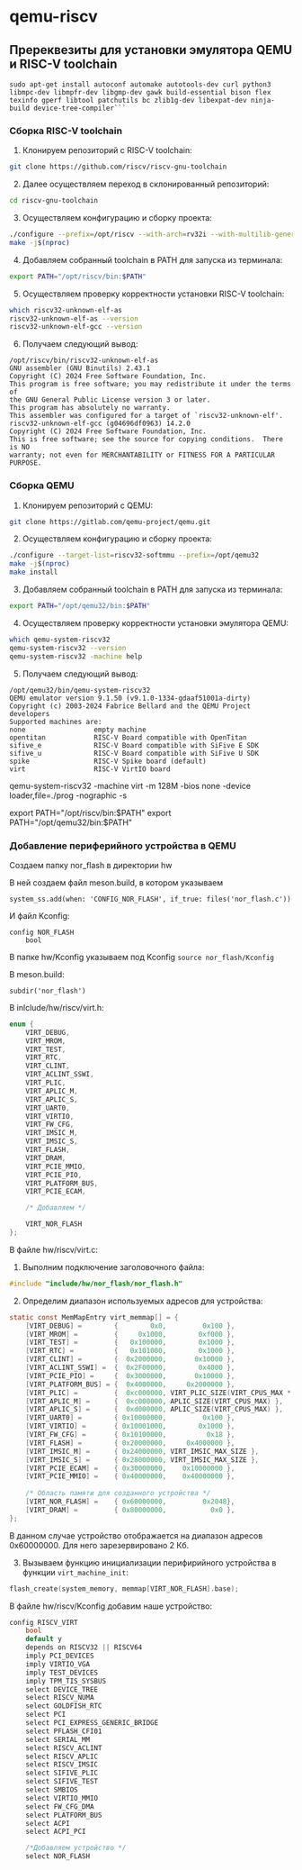 # qemu-riscv

## Пререквезиты для установки эмулятора QEMU и RISC-V toolchain 


```
sudo apt-get install autoconf automake autotools-dev curl python3 libmpc-dev libmpfr-dev libgmp-dev gawk build-essential bison flex texinfo gperf libtool patchutils bc zlib1g-dev libexpat-dev ninja-build device-tree-compiler```  
```

### Сборка RISC-V toolchain

1. Клонируем репозиторий с RISC-V toolchain:  
```bash
git clone https://github.com/riscv/riscv-gnu-toolchain
```

2. Далее осуществляем переход в склонированный репозиторий:  
```bash 
cd riscv-gnu-toolchain
```

3. Осуществляем конфигурацию и сборку проекта:
```bash
./configure --prefix=/opt/riscv --with-arch=rv32i --with-multilib-generator="rv32i-ilp32--;rv32ima-ilp32-- rv32imafd-ilp32--"
make -j$(nproc)
```

4. Добавляем собранный toolchain в PATH для запуска из терминала:
```bash
export PATH="/opt/riscv/bin:$PATH"
```

5. Осуществляем проверку корректности установки RISC-V toolchain:

```bash
which riscv32-unknown-elf-as
riscv32-unknown-elf-as --version
riscv32-unknown-elf-gcc --version
```

6. Получаем следующий вывод:
```
/opt/riscv/bin/riscv32-unknown-elf-as
GNU assembler (GNU Binutils) 2.43.1
Copyright (C) 2024 Free Software Foundation, Inc.
This program is free software; you may redistribute it under the terms of
the GNU General Public License version 3 or later.
This program has absolutely no warranty.
This assembler was configured for a target of `riscv32-unknown-elf'.
riscv32-unknown-elf-gcc (g04696df0963) 14.2.0
Copyright (C) 2024 Free Software Foundation, Inc.
This is free software; see the source for copying conditions.  There is NO
warranty; not even for MERCHANTABILITY or FITNESS FOR A PARTICULAR PURPOSE.
```

### Сборка QEMU

1. Клонируем репозиторий с QEMU: 
```bash
git clone https://gitlab.com/qemu-project/qemu.git
```

2. Осуществляем конфигурацию и сборку проекта:  
```bash
./configure --target-list=riscv32-softmmu --prefix=/opt/qemu32
make -j$(nproc)  
make install
```

3. Добавляем собранный toolchain в PATH для запуска из терминала:
```bash
export PATH="/opt/qemu32/bin:$PATH"
```

4. Осуществляем проверку корректности установки эмулятора QEMU:
```bash
which qemu-system-riscv32
qemu-system-riscv32 --version
qemu-system-riscv32 -machine help
```

5. Получаем следующий вывод:
```
/opt/qemu32/bin/qemu-system-riscv32
QEMU emulator version 9.1.50 (v9.1.0-1334-gdaaf51001a-dirty)
Copyright (c) 2003-2024 Fabrice Bellard and the QEMU Project developers
Supported machines are:
none                 empty machine
opentitan            RISC-V Board compatible with OpenTitan
sifive_e             RISC-V Board compatible with SiFive E SDK
sifive_u             RISC-V Board compatible with SiFive U SDK
spike                RISC-V Spike board (default)
virt                 RISC-V VirtIO board
```

qemu-system-riscv32 -machine virt -m 128M -bios none -device loader,file=./prog -nographic -s

export PATH="/opt/riscv/bin:$PATH"
export PATH="/opt/qemu32/bin:$PATH"


### Добавление периферийного устройства в QEMU

Создаем папку nor_flash в директории hw

В ней создаем файл meson.build, в котором указываем 

```system_ss.add(when: 'CONFIG_NOR_FLASH', if_true: files('nor_flash.c'))```

И файл Kconfig:

```
config NOR_FLASH
    bool
```

В папке hw/Kconfig указываем под Kconfig
``` source nor_flash/Kconfig ```

В meson.build:
```
subdir('nor_flash')
```

В inlclude/hw/riscv/virt.h:

```c
enum {
    VIRT_DEBUG,
    VIRT_MROM,
    VIRT_TEST,
    VIRT_RTC,
    VIRT_CLINT,
    VIRT_ACLINT_SSWI,
    VIRT_PLIC,
    VIRT_APLIC_M,
    VIRT_APLIC_S,
    VIRT_UART0,
    VIRT_VIRTIO,
    VIRT_FW_CFG,
    VIRT_IMSIC_M,
    VIRT_IMSIC_S,
    VIRT_FLASH,
    VIRT_DRAM,
    VIRT_PCIE_MMIO,
    VIRT_PCIE_PIO,
    VIRT_PLATFORM_BUS,
    VIRT_PCIE_ECAM,

    /* Добавляем */

    VIRT_NOR_FLASH
};
```

В файле hw/riscv/virt.c:

1. Выполним подключение заголовочного файла:

```c
#include "include/hw/nor_flash/nor_flash.h" 
```

2. Определим диапазон используемых адресов для устройства:

```c
static const MemMapEntry virt_memmap[] = {
    [VIRT_DEBUG] =        {        0x0,         0x100 },
    [VIRT_MROM] =         {     0x1000,        0xf000 },
    [VIRT_TEST] =         {   0x100000,        0x1000 },
    [VIRT_RTC] =          {   0x101000,        0x1000 },
    [VIRT_CLINT] =        {  0x2000000,       0x10000 },
    [VIRT_ACLINT_SSWI] =  {  0x2F00000,        0x4000 },
    [VIRT_PCIE_PIO] =     {  0x3000000,       0x10000 },
    [VIRT_PLATFORM_BUS] = {  0x4000000,     0x2000000 },
    [VIRT_PLIC] =         {  0xc000000, VIRT_PLIC_SIZE(VIRT_CPUS_MAX * 2) },
    [VIRT_APLIC_M] =      {  0xc000000, APLIC_SIZE(VIRT_CPUS_MAX) },
    [VIRT_APLIC_S] =      {  0xd000000, APLIC_SIZE(VIRT_CPUS_MAX) },
    [VIRT_UART0] =        { 0x10000000,         0x100 },
    [VIRT_VIRTIO] =       { 0x10001000,        0x1000 },
    [VIRT_FW_CFG] =       { 0x10100000,          0x18 },
    [VIRT_FLASH] =        { 0x20000000,     0x4000000 },
    [VIRT_IMSIC_M] =      { 0x24000000, VIRT_IMSIC_MAX_SIZE },
    [VIRT_IMSIC_S] =      { 0x28000000, VIRT_IMSIC_MAX_SIZE },
    [VIRT_PCIE_ECAM] =    { 0x30000000,    0x10000000 },
    [VIRT_PCIE_MMIO] =    { 0x40000000,    0x40000000 },
    
    /* Область памяти для созданного устройства */
    [VIRT_NOR_FLASH] =    { 0x60000000,         0x2048},
    [VIRT_DRAM] =         { 0x80000000,           0x0 },
}; 
```

В данном случае устройство отображается на диапазон адресов 0x60000000. Для него зарезервировано 2 Кб. 

3. Вызываем функцию инициализации перифирийного устройства в функции ```virt_machine_init```:

```c
flash_create(system_memory, memmap[VIRT_NOR_FLASH].base);
```


В файле hw/riscv/Kconfig добавим наше устройство:

```c
config RISCV_VIRT
    bool
    default y
    depends on RISCV32 || RISCV64
    imply PCI_DEVICES
    imply VIRTIO_VGA
    imply TEST_DEVICES
    imply TPM_TIS_SYSBUS
    select DEVICE_TREE
    select RISCV_NUMA
    select GOLDFISH_RTC
    select PCI
    select PCI_EXPRESS_GENERIC_BRIDGE
    select PFLASH_CFI01
    select SERIAL_MM
    select RISCV_ACLINT
    select RISCV_APLIC
    select RISCV_IMSIC
    select SIFIVE_PLIC
    select SIFIVE_TEST
    select SMBIOS
    select VIRTIO_MMIO
    select FW_CFG_DMA
    select PLATFORM_BUS
    select ACPI
    select ACPI_PCI

    /*Добавляем устройство */
    select NOR_FLASH
```
